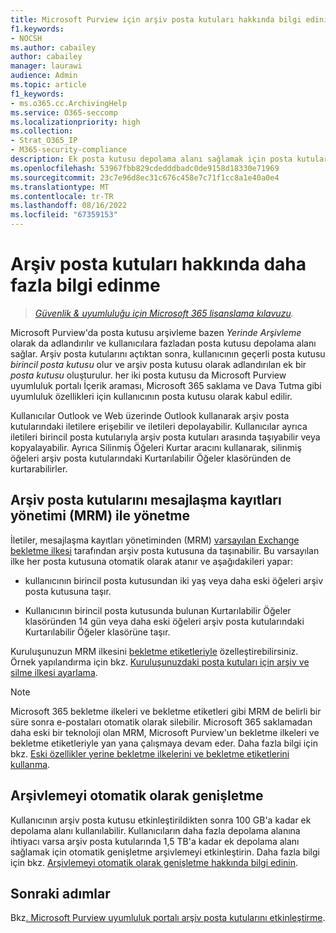 ```yaml
---
title: Microsoft Purview için arşiv posta kutuları hakkında bilgi edinin
f1.keywords:
- NOCSH
ms.author: cabailey
author: cabailey
manager: laurawi
audience: Admin
ms.topic: article
f1_keywords:
- ms.o365.cc.ArchivingHelp
ms.service: O365-seccomp
ms.localizationpriority: high
ms.collection:
- Strat_O365_IP
- M365-security-compliance
description: Ek posta kutusu depolama alanı sağlamak için posta kutularını arşivle hakkında bilgi edinin.
ms.openlocfilehash: 53967fbb829cdedddbadc0de9158d18330e71969
ms.sourcegitcommit: 23c7e96d8ec31c676c458e7c71f1cc8a1e40a0e4
ms.translationtype: MT
ms.contentlocale: tr-TR
ms.lasthandoff: 08/16/2022
ms.locfileid: "67359153"
---
```

# <a name="learn-about-archive-mailboxes"></a>Arşiv posta kutuları hakkında daha fazla bilgi edinme

>*[Güvenlik & uyumluluğu için Microsoft 365 lisanslama kılavuzu](/office365/servicedescriptions/microsoft-365-service-descriptions/microsoft-365-tenantlevel-services-licensing-guidance/microsoft-365-security-compliance-licensing-guidance).*

Microsoft Purview'da posta kutusu arşivleme bazen *Yerinde Arşivleme* olarak da adlandırılır ve kullanıcılara fazladan posta kutusu depolama alanı sağlar. Arşiv posta kutularını açtıktan sonra, kullanıcının geçerli posta kutusu *birincil posta kutusu* olur ve arşiv posta kutusu olarak adlandırılan ek bir *posta kutusu* oluşturulur. her iki posta kutusu da Microsoft Purview uyumluluk portalı İçerik araması, Microsoft 365 saklama ve Dava Tutma gibi uyumluluk özellikleri için kullanıcının posta kutusu olarak kabul edilir.

Kullanıcılar Outlook ve Web üzerinde Outlook kullanarak arşiv posta kutularındaki iletilere erişebilir ve iletileri depolayabilir. Kullanıcılar ayrıca iletileri birincil posta kutularıyla arşiv posta kutuları arasında taşıyabilir veya kopyalayabilir. Ayrıca Silinmiş Öğeleri Kurtar aracını kullanarak, silinmiş öğeleri arşiv posta kutularındaki Kurtarılabilir Öğeler klasöründen de kurtarabilirler.

## <a name="managing-archive-mailboxes-with-messaging-records-management-mrm"></a>Arşiv posta kutularını mesajlaşma kayıtları yönetimi (MRM) ile yönetme

İletiler, mesajlaşma kayıtları yönetiminden (MRM) [varsayılan Exchange bekletme ilkesi](/exchange/security-and-compliance/messaging-records-management/default-retention-policy) tarafından arşiv posta kutusuna da taşınabilir. Bu varsayılan ilke her posta kutusuna otomatik olarak atanır ve aşağıdakileri yapar:

  - kullanıcının birincil posta kutusundan iki yaş veya daha eski öğeleri arşiv posta kutusuna taşır.

  - Kullanıcının birincil posta kutusunda bulunan Kurtarılabilir Öğeler klasöründen 14 gün veya daha eski öğeleri arşiv posta kutularındaki Kurtarılabilir Öğeler klasörüne taşır.

Kuruluşunuzun MRM ilkesini [bekletme etiketleriyle](/exchange/security-and-compliance/messaging-records-management/retention-tags-and-policies) özelleştirebilirsiniz. Örnek yapılandırma için bkz. [Kuruluşunuzdaki posta kutuları için arşiv ve silme ilkesi ayarlama](set-up-an-archive-and-deletion-policy-for-mailboxes.md).

> [!NOTE]
> Microsoft 365 bekletme ilkeleri ve bekletme etiketleri gibi MRM de belirli bir süre sonra e-postaları otomatik olarak silebilir. Microsoft 365 saklamadan daha eski bir teknoloji olan MRM, Microsoft Purview'un bekletme ilkeleri ve bekletme etiketleriyle yan yana çalışmaya devam eder. Daha fazla bilgi için bkz. [Eski özellikler yerine bekletme ilkelerini ve bekletme etiketlerini kullanma](retention.md#use-retention-policies-and-retention-labels-instead-of-older-features).

## <a name="auto-expanding-archiving"></a>Arşivlemeyi otomatik olarak genişletme 

Kullanıcının arşiv posta kutusu etkinleştirildikten sonra 100 GB'a kadar ek depolama alanı kullanılabilir. Kullanıcıların daha fazla depolama alanına ihtiyacı varsa arşiv posta kutularında 1,5 TB'a kadar ek depolama alanı sağlamak için otomatik genişletme arşivlemeyi etkinleştirin. Daha fazla bilgi için bkz. [Arşivlemeyi otomatik olarak genişletme hakkında bilgi edinin](autoexpanding-archiving.md).

## <a name="next-steps"></a>Sonraki adımlar

Bkz[. Microsoft Purview uyumluluk portalı arşiv posta kutularını etkinleştirme](enable-archive-mailboxes.md).

